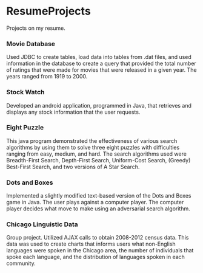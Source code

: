 # ResumeProjects
Projects on my resume.

### Movie Database
Used JDBC to create tables, load data into tables from .dat files, and used information in the database 
to create a query that provided the total number of ratings that were made for movies that were released 
in a given year. The years ranged from 1919 to 2000.

### Stock Watch
Developed an android application, programmed in Java, that retrieves and displays any stock information 
that the user requests.

### Eight Puzzle
This java program demonstrated the effectiveness of various search algorithms by using them to solve 
three eight puzzles with difficulties ranging from easy, medium, and hard. The search algorithms used 
were Breadth-First Search, Depth-First Search, Uniform-Cost Search, (Greedy) Best-First Search, and two 
versions of A Star Search. 

### Dots and Boxes
Implemented a slightly modified text-based version of the Dots and Boxes game in Java. The user plays against 
a computer player. The computer player decides what move to make using an adversarial search algorithm.

### Chicago Linguistic Data
Group project. Utilized AJAX calls to obtain 2008-2012 census data. This data was used to create charts that 
informs users what non-English languages were spoken in the Chicago area, the number of individuals that spoke 
each language, and the distribution of languages spoken in each community.

